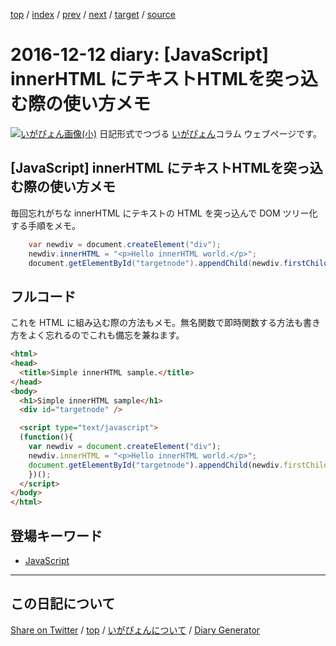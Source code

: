 [top](https://igapyon.github.io/diary/) 
 / [index](https://igapyon.github.io/diary/2016/index.html) 
 / [prev](https://igapyon.github.io/diary/2016/ig161211.html) 
 / [next](https://igapyon.github.io/diary/2016/ig161213.html) 
 / [target](https://igapyon.github.io/diary/2016/ig161212.html) 
 / [source](https://github.com/igapyon/diary/blob/gh-pages/2016/ig161212.html.src.md) 

2016-12-12 diary: [JavaScript] innerHTML にテキストHTMLを突っ込む際の使い方メモ
=====================================================================================================
[![いがぴょん画像(小)](https://igapyon.github.io/diary/images/iga200306s.jpg "いがぴょん")](https://igapyon.github.io/diary/memo/memoigapyon.html) 日記形式でつづる [いがぴょん](https://igapyon.github.io/diary/memo/memoigapyon.html)コラム ウェブページです。

## [JavaScript] innerHTML にテキストHTMLを突っ込む際の使い方メモ

毎回忘れがちな innerHTML にテキストの HTML を突っ込んで DOM ツリー化する手順をメモ。

```java
    var newdiv = document.createElement("div");
    newdiv.innerHTML = "<p>Hello innerHTML world.</p>";
    document.getElementById("targetnode").appendChild(newdiv.firstChild);
```



## フルコード

これを HTML に組み込む際の方法もメモ。無名関数で即時関数する方法も書き方をよく忘れるのでこれも備忘を兼ねます。

```html
<html>
<head>
  <title>Simple innerHTML sample.</title>
</head>
<body>
  <h1>Simple innerHTML sample</h1>
  <div id="targetnode" />

  <script type="text/javascript">
  (function(){
    var newdiv = document.createElement("div");
    newdiv.innerHTML = "<p>Hello innerHTML world.</p>";
    document.getElementById("targetnode").appendChild(newdiv.firstChild);
    })();
  </script>
</body>
</html>
```



## 登場キーワード

* [JavaScript](../keyword/javascript.html)

----------------------------------------------------------------------------------------------------

## この日記について

[Share on Twitter](https://twitter.com/intent/tweet?hashtags=igapyon%2Cdiary%2C%E3%81%84%E3%81%8C%E3%81%B4%E3%82%87%E3%82%93%2CJavaScript&text=%5BJavaScript%5D+innerHTML+%E3%81%AB%E3%83%86%E3%82%AD%E3%82%B9%E3%83%88HTML%E3%82%92%E7%AA%81%E3%81%A3%E8%BE%BC%E3%82%80%E9%9A%9B%E3%81%AE%E4%BD%BF%E3%81%84%E6%96%B9%E3%83%A1%E3%83%A2&url=https%3A%2F%2Figapyon.github.io%2Fdiary%2F2016%2Fig161212.html) / [top](https://igapyon.github.io/diary/) / [いがぴょんについて](https://igapyon.github.io/diary/memo/memoigapyon.html) / [Diary Generator](https://github.com/igapyon/igapyonv3)
